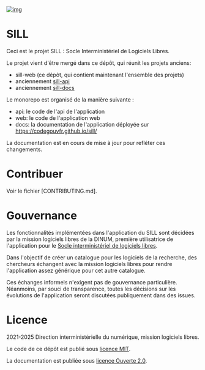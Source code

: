 [![img](https://img.shields.io/badge/code.gouv.fr-contributif-blue.svg)](https://code.gouv.fr/documentation/#/publier)

# SILL

Ceci est le projet SILL : Socle Interministériel de Logiciels Libres.

Le projet vient d'être mergé dans ce dépôt, qui réunit les projets anciens:

- sill-web (ce dépôt, qui contient maintenant l'ensemble des projets)
- anciennement [sill-api](https://github.com/codegouvfr/sill-api)
- anciennement [sill-docs](https://github.com/codegouvfr/sill-docs)

Le monorepo est organisé de la manière suivante :

- api: le code de l'api de l'application
- web: le code de l'application web
- docs: la documentation de l'application déployée sur https://codegouvfr.github.io/sill/

La documentation est en cours de mise à jour pour refléter ces changements.

# Contribuer

Voir le fichier [CONTRIBUTING.md].

# Gouvernance

Les fonctionnalités implémentées dans l'application du SILL sont
décidées par la mission logiciels libres de la DINUM, première
utilisatrice de l'application pour le [Socle interministériel de
logiciels libres](https://code.gouv.fr/sill).

Dans l'objectif de créer un catalogue pour les logiciels de la
recherche, des chercheurs échangent avec la mission logiciels libres
pour rendre l'application assez générique pour cet autre catalogue.

Ces échanges informels n'exigent pas de gouvernance particulière.
Néanmoins, par souci de transparence, toutes les décisions sur les
évolutions de l'application seront discutées publiquement dans des
issues.

# Licence

2021-2025 Direction interministérielle du numérique, mission logiciels
libres.

Le code de ce dépôt est publié sous [licence MIT](LICENSES/MIT.txt).

La documentation est publiée sous [licence Ouverte 2.0](LICENSES/Etalab-2.0.md).
